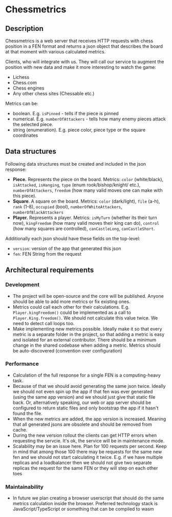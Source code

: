 # Chessmetrics

## Description

Chessmetrics is a web server that receives HTTP requests with chess position in a FEN format and returns a json object that describes the board at that moment with various calculated metrics.

Clients, who will integrate with us. They will call our service to augment the position with new data and make it more interesting to watch the game:

- Lichess
- Chess.com
- Chess engines
- Any other chess sites (Chessable etc.)

Metrics can be:

- boolean. E.g. `isPinned` - tells if the piece is pinned
- numerical. E.g. `numberOfAttackers` - tells how many enemy pieces attack the selected piece.
- string (enumeration). E.g. piece color, piece type or the square coordinates

## Data structures

Following data structures must be created and included in the json response:

- **Piece.** Represents the piece on the board. Metrics: `color` (white/black), `isAttacked`, `isHanging`, `type` (enum rook/bishop/knight/ etc.), `numberOfAttackers`, `freedom` (how many valid moves one can make with this piece).
- **Square**. A square on the board. Metrics: `color` (dark/light), `file` (a-h), `rank` (1-8), `occupied` (bool), `numberOfWhiteAttackers`, `numberOfBlackAttackers`
- **Player.** Represents a player. Metrics: `isMyTurn` (whether its their turn now), `kingFreedom` (how many valid moves their king can do), `control` (how many squares are controlled), `canCastleLong`, `canCastleShort`. 


Additionally each json should have these fields on the top-level:
- `version`: version of the app that generated this json
- `fen`: FEN String from the request
 
## Architectural requirements
 
### Development 

- The project will be open-source and the core will be published. Anyone should be able to add more metrics or fix existing ones.
- Metrics could call each other for their calculations. E.g. `Player.kingFreedom()` could be implemented as a call to `Player.King.freedom()`. We should not calculate this value twice. We need to detect call loops too.
- Make implementing new metrics possible. Ideally make it so that every metric is a separate folder in the project, so that adding a metric is easy and isolated for an external contributor. There should be a minimum change in the shared codebase when adding a metric.  Metrics should be auto-discovered (convention over configuration)

### Performance

- Calculation of the full response for a single FEN is a computing-heavy task.
- Because of that we should avoid generating the same json twice. Ideally we should not even spin up the app if that fen was ever generated (using the same app version) and we should just give that static file back. Or, alternatively speaking, our web or app server should be configured to return static files and only bootstrap the app if it hasn't found the file. 
- When the new metrics are added, the app version is increased. Meaning that all generated jsons are obsolete and should be removed from cache. 
- During the new version rollout the clients can get HTTP errors when requesting the servcie. It's ok, the service will be in maintenance mode.
- Scalability may be an issue here. Plan for 100 requests per second. Keep in mind that among those 100 there may be requests for the same new fen and we should not start calculating it twice. E.g. if we have multiple replicas and a loadbalancer then we should not give two separate replicas the request for the same FEN or they will step on each other toes


### Maintainability

- In future we plan creating a browser userscript that should do the same metrics calculation inside the browser. Preferred technology stack is JavaScript/TypeScript or something that can be compiled to wasm